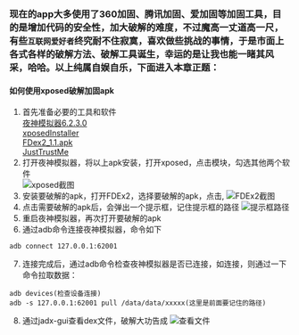 ### 现在的app大多使用了360加固、腾讯加固、爱加固等加固工具，目的是增加代码的安全性，加大破解的难度，不过魔高一丈道高一尺，有些`互联网爱好者`终究耐不住寂寞，喜欢做些挑战的事情，于是市面上各式各样的破解方法、破解工具诞生，幸运的是让我也能一睹其风采，哈哈。以上纯属自娱自乐，下面进入本章正题：
#### 如何使用xposed破解加固apk
 1. 首先准备必要的工具和软件  
   [夜神模拟器6.2.3.0](https://www.yeshen.com/)  
   [xposedInstaller](https://github.com/sunshey/Android-Blog/blob/master/de.robv.android.xposed.installer_v33_36570c.apk)  
   [FDex2_1.1.apk](https://github.com/sunshey/Android-Blog/blob/master/FDex2_1.1.apk)  
   [JustTrustMe](https://github.com/sunshey/Android-Blog/blob/master/JustTrustMe.apk)  
 2. 打开夜神模拟器，将以上apk安装，打开xposed，点击模块，勾选其他两个软件  
 ![xposed截图](https://github.com/sunshey/Android-Blog/blob/master/QQ%E6%88%AA%E5%9B%BE20190418151521.png)
 3. 安装要破解的apk，打开FDEx2，选择要破解的apk，点击,
 ![FDEx2截图](https://github.com/sunshey/Android-Blog/blob/master/QQ%E6%88%AA%E5%9B%BE20190418151741.png)
 4. 点击需要破解的apk后，会弹出一个提示框，记住提示框的路径
 ![提示框路径](https://github.com/sunshey/Android-Blog/blob/master/QQ%E6%88%AA%E5%9B%BE20190418152417.png)
 5. 重启夜神模拟器，再次打开要破解的apk
 6. 通过adb命令连接夜神模拟器，命令如下
 ```
 adb connect 127.0.0.1:62001
 ```
 7. 连接完成后，通过adb命令检查夜神模拟器是否已连接，如连接，则通过一下命令拉取数据：
 ```
 adb devices(检查设备连接)
 adb -s 127.0.0.1:62001 pull /data/data/xxxxx(这里是前面要记住的路径)
 ```
 8. 通过jadx-gui查看dex文件，破解大功告成
 ![查看文件](https://github.com/sunshey/Android-Blog/blob/master/QQ%E6%88%AA%E5%9B%BE20190418153353.png)
 
 
